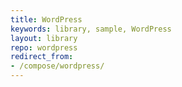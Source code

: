 ```yaml
---
title: WordPress
keywords: library, sample, WordPress
layout: library
repo: wordpress
redirect_from:
- /compose/wordpress/
---
```

